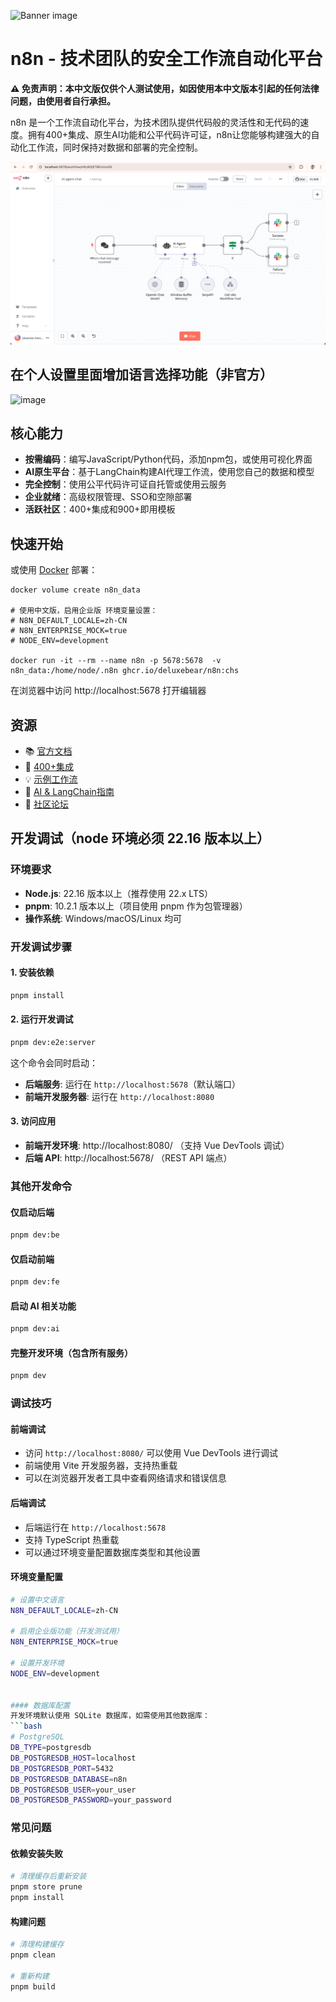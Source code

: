 ![Banner image](https://user-images.githubusercontent.com/10284570/173569848-c624317f-42b1-45a6-ab09-f0ea3c247648.png)

# n8n - 技术团队的安全工作流自动化平台

**⚠️ 免责声明：本中文版仅供个人测试使用，如因使用本中文版本引起的任何法律问题，由使用者自行承担。**

n8n 是一个工作流自动化平台，为技术团队提供代码般的灵活性和无代码的速度。拥有400+集成、原生AI功能和公平代码许可证，n8n让您能够构建强大的自动化工作流，同时保持对数据和部署的完全控制。

![n8n.io - Screenshot](https://raw.githubusercontent.com/n8n-io/n8n/master/assets/n8n-screenshot-readme.png)

## 在个人设置里面增加语言选择功能（非官方）
<img width="1114" height="1000" alt="image" src="https://github.com/user-attachments/assets/87f1f1b9-71e2-4796-a59a-5881a8a19a3d" />


## 核心能力

- **按需编码**：编写JavaScript/Python代码，添加npm包，或使用可视化界面
- **AI原生平台**：基于LangChain构建AI代理工作流，使用您自己的数据和模型
- **完全控制**：使用公平代码许可证自托管或使用云服务
- **企业就绪**：高级权限管理、SSO和空隙部署
- **活跃社区**：400+集成和900+即用模板

## 快速开始


或使用 [Docker](https://docs.n8n.io/hosting/installation/docker/) 部署：

```
docker volume create n8n_data

# 使用中文版，启用企业版 环境变量设置：
# N8N_DEFAULT_LOCALE=zh-CN
# N8N_ENTERPRISE_MOCK=true
# NODE_ENV=development

docker run -it --rm --name n8n -p 5678:5678  -v n8n_data:/home/node/.n8n ghcr.io/deluxebear/n8n:chs

```

在浏览器中访问 http://localhost:5678 打开编辑器

## 资源

- 📚 [官方文档](https://docs.n8n.io)
- 🔧 [400+集成](https://n8n.io/integrations)
- 💡 [示例工作流](https://n8n.io/workflows)
- 🤖 [AI & LangChain指南](https://docs.n8n.io/langchain/)
- 👥 [社区论坛](https://community.n8n.io)

## 开发调试（node 环境必须 22.16 版本以上）

### 环境要求
- **Node.js**: 22.16 版本以上（推荐使用 22.x LTS）
- **pnpm**: 10.2.1 版本以上（项目使用 pnpm 作为包管理器）
- **操作系统**: Windows/macOS/Linux 均可

### 开发调试步骤

#### 1. 安装依赖
```bash
pnpm install
```

#### 2. 运行开发调试
```bash
pnpm dev:e2e:server
```

这个命令会同时启动：
- **后端服务**: 运行在 `http://localhost:5678`（默认端口）
- **前端开发服务器**: 运行在 `http://localhost:8080`

#### 3. 访问应用
- **前端开发环境**: http://localhost:8080/ （支持 Vue DevTools 调试）
- **后端 API**: http://localhost:5678/ （REST API 端点）

### 其他开发命令

#### 仅启动后端
```bash
pnpm dev:be
```

#### 仅启动前端
```bash
pnpm dev:fe
```

#### 启动 AI 相关功能
```bash
pnpm dev:ai
```

#### 完整开发环境（包含所有服务）
```bash
pnpm dev
```

### 调试技巧

#### 前端调试
- 访问 `http://localhost:8080/` 可以使用 Vue DevTools 进行调试
- 前端使用 Vite 开发服务器，支持热重载
- 可以在浏览器开发者工具中查看网络请求和错误信息

#### 后端调试
- 后端运行在 `http://localhost:5678`
- 支持 TypeScript 热重载
- 可以通过环境变量配置数据库类型和其他设置

#### 环境变量配置
```bash
# 设置中文语言
N8N_DEFAULT_LOCALE=zh-CN

# 启用企业版功能（开发测试用）
N8N_ENTERPRISE_MOCK=true

# 设置开发环境
NODE_ENV=development


#### 数据库配置
开发环境默认使用 SQLite 数据库，如需使用其他数据库：
```bash
# PostgreSQL
DB_TYPE=postgresdb
DB_POSTGRESDB_HOST=localhost
DB_POSTGRESDB_PORT=5432
DB_POSTGRESDB_DATABASE=n8n
DB_POSTGRESDB_USER=your_user
DB_POSTGRESDB_PASSWORD=your_password

```

### 常见问题

#### 依赖安装失败
```bash
# 清理缓存后重新安装
pnpm store prune
pnpm install
```

#### 构建问题
```bash
# 清理构建缓存
pnpm clean

# 重新构建
pnpm build
```

